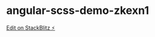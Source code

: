# angular-scss-demo-zkexn1

[Edit on StackBlitz ⚡️](https://stackblitz.com/edit/angular-scss-demo-zkexn1)